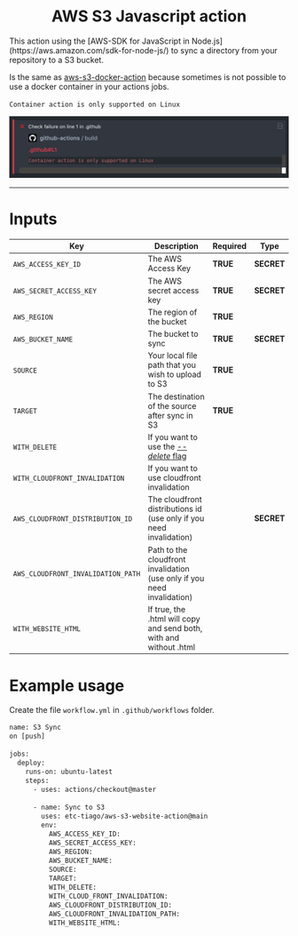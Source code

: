 <div align="center">
    <h1>AWS S3 Javascript action</h1>
</div>

<p>This action using the [AWS-SDK for JavaScript in Node.js](https://aws.amazon.com/sdk-for-node-js/) to sync a directory from your repository to a S3 bucket.</p>

Is the same as [aws-s3-docker-action](https://github.com/raulanatol/aws-s3-docker-action) because sometimes is not possible to use a docker container in your actions jobs.

`Container action is only supported on Linux`

![Container action is only supported on Linux](docs/container-error.png)

---

# Inputs

| Key                                | Description                                                                                                      | Required | Type       |
| ---------------------------------- | ---------------------------------------------------------------------------------------------------------------- | -------- | ---------- |
| `AWS_ACCESS_KEY_ID`                | The AWS Access Key                                                                                               | **TRUE** | **SECRET** |
| `AWS_SECRET_ACCESS_KEY`            | The AWS secret access key                                                                                        | **TRUE** | **SECRET** |
| `AWS_REGION`                       | The region of the bucket                                                                                         | **TRUE** |            |
| `AWS_BUCKET_NAME`                  | The bucket to sync                                                                                               | **TRUE** | **SECRET** |
| `SOURCE`                           | Your local file path that you wish to upload to S3                                                               | **TRUE** |            |
| `TARGET`                           | The destination of the source after sync in S3                                                                   | **TRUE** |            |
| `WITH_DELETE`                      | If you want to use the [_--delete_ flag](https://docs.aws.amazon.com/cli/latest/reference/s3/sync.html#synopsis) |          |            |
| `WITH_CLOUDFRONT_INVALIDATION`     | If you want to use cloudfront invalidation                                                                       |          |            |
| `AWS_CLOUDFRONT_DISTRIBUTION_ID`   | The cloudfront distributions id (use only if you need invalidation)                                              |          | **SECRET** |
| `AWS_CLOUDFRONT_INVALIDATION_PATH` | Path to the cloudfront invalidation (use only if you need invalidation)                                          |          |            |
| `WITH_WEBSITE_HTML`                | If true, the .html will copy and send both, with and without .html                                               |          |            |

# Example usage

Create the file `workflow.yml` in `.github/workflows` folder.

```
name: S3 Sync
on [push]

jobs:
  deploy:
    runs-on: ubuntu-latest
    steps:
      - uses: actions/checkout@master

      - name: Sync to S3
        uses: etc-tiago/aws-s3-website-action@main
        env:
          AWS_ACCESS_KEY_ID:
          AWS_SECRET_ACCESS_KEY:
          AWS_REGION:
          AWS_BUCKET_NAME:
          SOURCE:
          TARGET:
          WITH_DELETE:
          WITH_CLOUD_FRONT_INVALIDATION:
          AWS_CLOUDFRONT_DISTRIBUTION_ID:
          AWS_CLOUDFRONT_INVALIDATION_PATH:
          WITH_WEBSITE_HTML:
```
